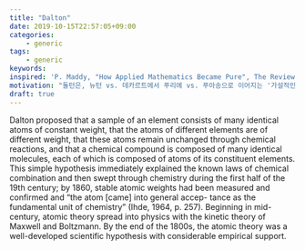 ```yaml
---
title: "Dalton"
date: 2019-10-15T22:57:05+09:00
categories:
    - generic
tags:
    - generic
keywords:
inspired: 'P. Maddy, "How Applied Mathematics Became Pure", The Review Of Symbolic Logic Volume 1, Number 1, June 2008, p. 27'
motivation: "돌턴은, 뉴턴 vs. 데카르트에서 푸리에 vs. 푸아송으로 이어지는 '가설적인 근본 입자'를 둘러싼 오랜 방법론적 논쟁에 새로운 장을 열었다."
draft: true
---
```


Dalton proposed that a sample of an element consists of many identical atoms of constant weight, that the atoms of different elements are of different weight, that these atoms remain unchanged through chemical reactions, and that a chemical compound is composed of many identical molecules, each of which is composed of atoms of its constituent elements. This simple hypothesis immediately explained the known laws of chemical combination and then swept through chemistry during the first half of the 19th century; by 1860, stable atomic weights had been measured and confirmed and “the atom [came] into general accep- tance as the fundamental unit of chemistry” (Ihde, 1964, p. 257). Beginning in mid-century, atomic theory spread into physics with the kinetic theory of Maxwell and Boltzmann. By the end of the 1800s, the atomic theory was a well-developed scientific hypothesis with considerable empirical support.